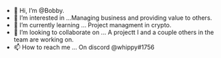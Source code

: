 - 👋 Hi, I’m @Bobby.
- 👀 I’m interested in ...Managing business and providing value to others.
- 🌱 I’m currently learning ... Project managment in crypto.
- 💞️ I’m looking to collaborate on ... A projectt I and a couple others in the team are working on.
- 📫 How to reach me ... On discord @whippy#1756

<!---
Whippy2/Bobby is a ✨ special ✨ repository because its `README.md` (this file) appears on your GitHub profile.
You can click the Preview link to take a look at your changes.
--->
